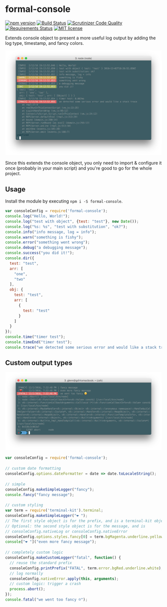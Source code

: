 # formal-console
[![npm version](https://badge.fury.io/js/formal-console.svg)](https://badge.fury.io/js/formal-console)
[![Build Status](https://travis-ci.org/Juravenator/responsive-columns.svg?branch=master)](https://travis-ci.org/Juravenator/responsive-columns)
[![Scrutinizer Code Quality](https://scrutinizer-ci.com/g/Juravenator/formal-console/badges/quality-score.png?b=master)](https://scrutinizer-ci.com/g/Juravenator/formal-console/?branch=master)
[![Requirements Status](https://requires.io/github/Juravenator/formal-console/requirements.svg?branch=master)](https://requires.io/github/Juravenator/formal-console/requirements/?branch=master)
[![MIT license](http://img.shields.io/badge/license-MIT-brightgreen.svg)](http://opensource.org/licenses/MIT)

Extends console object to present a more useful log output by adding the log type, timestamp, and fancy colors.

![fancy demo](demo.png)

Since this extends the console object, you only need to import & configure it once (probably in your main script) and you're good to go for the whole project.

## Usage

Install the module by executing `npm i -S formal-console`.

```js
var consoleConfig = require('formal-console');
console.log("Hello, World!");
console.log("test with object", {test: "test"}, new Date());
console.log("%s: %s", "test with substitution", "ok?");
console.info("info message, log = info");
console.warn("something is fishy");
console.error("something went wrong");
console.debug("a debugging message");
console.success("you did it!");
console.dir({
  test: "test",
  arr: [
    "one",
    "two"
  ],
  obj: {
    test: "test",
    arr: [
      {
        test: "test"
      }
    ]
  }
});
console.time("timer test");
console.timeEnd("timer test");
console.trace("we detected some serious error and would like a stack trace");
```

## Custom output types

![fancy demo](demo_advanced.png)

```js
var consoleConfig = require('formal-console');

// custom date formatting
consoleConfig.options.dateFormatter = date => date.toLocaleString();

// simple
consoleConfig.makeSimpleLogger("fancy");
console.fancy("fancy message");

// custom styling
var term = require('terminal-kit').terminal;
consoleConfig.makeSimpleLogger("❤️ ");
// The first style object is for the prefix, and is a terminal-kit object
// Optional: the second style object is for the message, and is
// consoleConfig.nativeLog or consoleConfig.nativeError
consoleConfig.options.styles.fancy[0] = term.bgMagenta.underline.yellow;
console["❤️ "]("even more fancy message");

// completely custom logic
consoleConfig.makeCustomLogger("fatal", function() {
  // reuse the standard prefix
  consoleConfig.printPrefix("FATAL", term.error.bgRed.underline.white);
  // log normally
  consoleConfig.nativeError.apply(this, arguments);
  // custom logic: trigger a crash
  process.abort();
});
console.fatal("we went too fancy ☹️");
```
